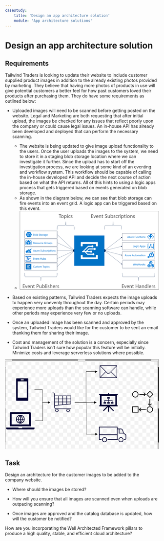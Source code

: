 ```yaml
---
casestudy:
    title: 'Design an app architecture solution'
    module: 'App architecture solutions'
---
```

# Design an app architecture solution

## Requirements

Tailwind Traders is looking to update their website to include customer supplied product images in addition to the already existing photos provided by marketing. They believe that having more photos of products in use will give potential customers a better feel for how past customers loved their products after purchasing them. They do have some requirements as outlined below:

* Uploaded images will need to be scanned before getting posted on the website. Legal and Marketing are both requesting that after initial upload, the images be checked for any issues that reflect poorly upon the company or could cause legal issues. An in-house API has already been developed and deployed that can perform the necessary scanning. 
    * The website is being updated to give image upload functionality to the users. Once the user uploads the images to the system, we need to store it in a staging blob storage location where we can investigate it further. Since the upload has to start off the investigation process, we are looking at some kind of an eventing and workflow system. This workflow should be capable of calling the in-house developed API and decide the next course of action based on what the API returns. All of this hints to using a logic apps process that gets triggered based on events generated on blob storage.
    * As shown in the diagram below, we can see that blob storage can fire events into an event grid. A logic app can be triggered based on this event. 
    * ![BI Landscape](media/event-grid-functional-model.png)

* Based on existing patterns, Tailwind Traders expects the image uploads to happen very unevenly throughout the day. Certain periods may experience more uploads than the scanning software can handle, while other periods may experience very few or no uploads.

* Once an uploaded image has been scanned and approved by the system, Tailwind Traders would like for the customer to be sent an email thanking them for sharing their image.

* Cost and management of the solution is a concern, especially since Tailwind Traders isn’t sure how popular this feature will be initially. Minimize costs and leverage serverless solutions where possible.

 

![App architecture](media/Apparchitecture.png)

 

## Task

Design an architecture for the customer images to be added to the company website. 

* Where should the images be stored?

* How will you ensure that all images are scanned even when uploads are outpacing scanning?

* Once images are approved and the catalog database is updated, how will the customer be notified? 

How are you incorporating the Well Architected Framework pillars to produce a high quality, stable, and efficient cloud architecture?

 
